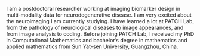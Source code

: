 I am a postdoctoral researcher working at imaging biomarker design in multi-modality data for neurodegenerative disease. I am very excited about the neuroimaging I am currently studying. I have learned a lot at PATCH Lab, from the pathology of neurological diseases to image appearances, and from image analysis to coding. 
Before joining PATCH Lab, I received my PhD in Computational Mathematics and bachelor’s degree in mathematics and applied mathematics from Sun Yat-sen University, Guangzhou, China.
